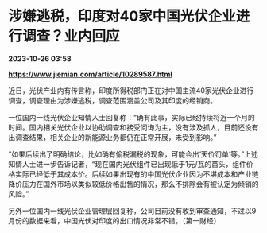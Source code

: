# 涉嫌逃税，印度对40家中国光伏企业进行调查？业内回应

**2023-10-26 03:58**

**https://www.jiemian.com/article/10289587.html**

近日，光伏产业内有传言称，印度所得税部门正在对中国主流40家光伏企业进行调查，调查理由为涉嫌逃税，调查范围涵盖公司及其印度的经销商。

一位国内一线光伏企业知情人士回复称：“确有此事，实际已经持续将近一个月的时间。国内相关光伏企业以协助调查和接受问询为主，没有涉及抓人，目前还没有出调查结果，相关企业的新能源业务都仍在正常开展，未受到影响。”

“如果后续出了明确结论，比如确有偷税漏税的现象，可能会出‘天价罚单’等。”上述知情人士进一步告诉记者，“现在国内光伏组件已出现低于1元/瓦的苗头，组件价格实际已经低于其成本价。后续如果出现有的中国光伏企业因为不堪成本和产业链降价压力在国外市场以类似较低价格出售的情况，那么不排除会有被认定为倾销的风险。”

另外一位国内一线光伏企业管理层回复称，公司目前没有收到审查通知，不过以9月份的数据来看，中国光伏对印度的出口情况非常不错。（第一财经）